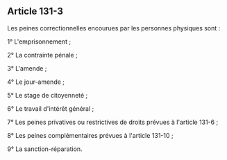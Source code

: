 Article 131-3
----
Les peines correctionnelles encourues par les personnes physiques sont :

1° L'emprisonnement ;

2° La contrainte pénale ;

3° L'amende ;

4° Le jour-amende ;

5° Le stage de citoyenneté ;

6° Le travail d'intérêt général ;

7° Les peines privatives ou restrictives de droits prévues à l'article 131-6 ;

8° Les peines complémentaires prévues à l'article 131-10 ;

9° La sanction-réparation.
